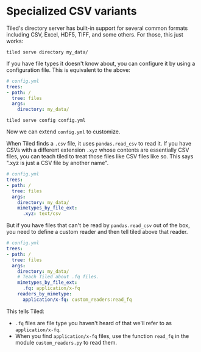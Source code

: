 # Specialized CSV variants

Tiled's directory server has built-in support for several common formats
including CSV, Excel, HDF5, TIFF, and some others. For those, this just works:

```
tiled serve directory my_data/
```

If you have file types it doesn't know about, you can configure it by using
a configuration file. This is equivalent to the above:

```yaml
# config.yml
trees:
- path: /
  tree: files
  args:
    directory: my_data/
```

```
tiled serve config config.yml
```

Now we can extend `config.yml` to customize.

When Tiled finds a `.csv` file, it uses `pandas.read_csv` to read it.
If you have CSVs with a different extension `.xyz` whose contents are
essentially CSV files, you can teach tiled to treat those files like CSV files
like so. This says ".xyz is just a CSV file by another name".

```yaml
# config.yml
trees:
- path: /
  tree: files
  args:
    directory: my_data/
    mimetypes_by_file_ext:
      .xyz: text/csv
```

But if you have files that can't be read by `pandas.read_csv` out of the box,
you need to define a custom reader and then tell tiled above that reader.

```yaml
# config.yml
trees:
- path: /
  tree: files
  args:
    directory: my_data/
    # Teach Tiled about .fq files.
    mimetypes_by_file_ext:
      .fq: application/x-fq
    readers_by_mimetype:
      application/x-fq: custom_readers:read_fq
```

This tells Tiled:

* `.fq` files are file type you haven't heard of that we'll refer to as `application/x-fq`.
* When you find `application/x-fq` files, use the function `read_fq` in the module
  `custom_readers.py` to read them.

